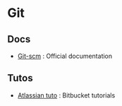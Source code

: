 # Git
## Docs
- [Git-scm](https://git-scm.com/docs) : Official documentation

## Tutos
- [Atlassian tuto](https://fr.atlassian.com/git/tutorials) : Bitbucket tutorials

